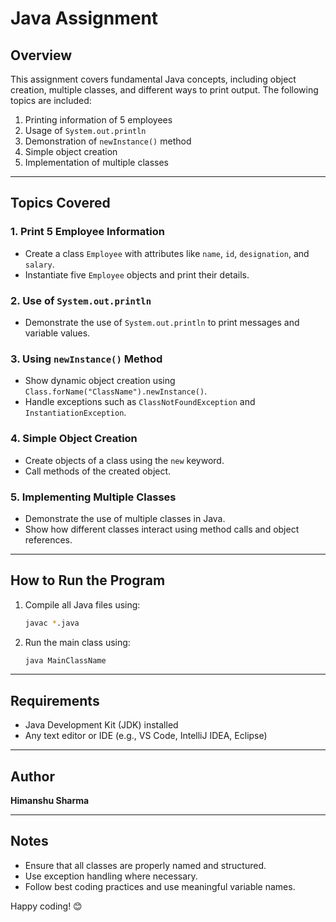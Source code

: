 # Java Assignment

## Overview
This assignment covers fundamental Java concepts, including object creation, multiple classes, and different ways to print output. The following topics are included:

1. Printing information of 5 employees
2. Usage of `System.out.println`
3. Demonstration of `newInstance()` method
4. Simple object creation
5. Implementation of multiple classes

---

## Topics Covered

### 1. Print 5 Employee Information
- Create a class `Employee` with attributes like `name`, `id`, `designation`, and `salary`.
- Instantiate five `Employee` objects and print their details.

### 2. Use of `System.out.println`
- Demonstrate the use of `System.out.println` to print messages and variable values.

### 3. Using `newInstance()` Method
- Show dynamic object creation using `Class.forName("ClassName").newInstance()`.
- Handle exceptions such as `ClassNotFoundException` and `InstantiationException`.

### 4. Simple Object Creation
- Create objects of a class using the `new` keyword.
- Call methods of the created object.

### 5. Implementing Multiple Classes
- Demonstrate the use of multiple classes in Java.
- Show how different classes interact using method calls and object references.

---

## How to Run the Program
1. Compile all Java files using:
   ```sh
   javac *.java
   ```
2. Run the main class using:
   ```sh
   java MainClassName
   ```

---

## Requirements
- Java Development Kit (JDK) installed
- Any text editor or IDE (e.g., VS Code, IntelliJ IDEA, Eclipse)

---

## Author
**Himanshu Sharma**

---

## Notes
- Ensure that all classes are properly named and structured.
- Use exception handling where necessary.
- Follow best coding practices and use meaningful variable names.

Happy coding! 😊


